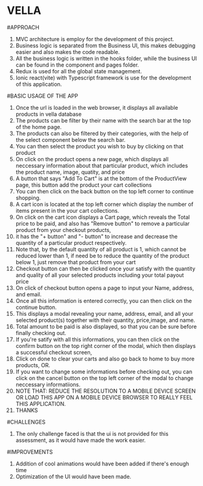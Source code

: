 # VELLA

#APPROACH
1. MVC architecture is employ for the development of this project.
2. Business logic is separated from the Business UI, this makes debugging easier and also makes the code readable.
3. All the business logic is written in the hooks folder, while the business UI can be found in the component and pages folder.
4. Redux is used for all the global state management.
5. Ionic react(vite) with Typescript framework is use for the development of this application.

   
#BASIC USAGE OF THE APP
1. Once the url is loaded in the web browser, it displays all available products in vella database
2. The products can be filter by their name with the search bar at the top of the home page.
3. The products can also be filtered by their categories, with the help of the select component below the search bar.
4. You can then select the product you wish to buy by clicking on that product
5. On click on the product opens a new page, which displays all neccessary information about that particular product, which includes the product name, image, quatity, and price
6. A button that says "Add To Cart" is at the bottom of the ProductView page, this button add the product your cart collections
7. You can then click on the back button on the top left corner to continue shopping.
8. A cart icon is located at the top left corner which display the number of items present in the your cart collections.
9. On click on the cart icon displays a Cart page, which reveals the Total price to be paid, and also has "Remove button" to remove a particular product from your checkout products,
10. it has the "+ button" and "- button" to increase and decrease the quantity of a particular product respectively.
11. Note that, by the default quantity of all product is 1, which cannot be reduced lower than 1, if need be to reduce the quantity of the product below 1, just remove that product from your cart
12. Checkout button can then be clicked once your satisfy with the quantity and quality of all your selected products including your total payout price
13. On click of checkout button opens a page to input your Name, address, and email.
14. Once all this information is entered correctly, you can then click on the continue button.
15. This displays a modal revealing your name, address, email, and all your selected product(s) together with their quantity, price,image, and name.
16. Total amount to be paid is also displayed, so that you can be sure before finally checking out.
17. If you're satify with all this informations, you can then click on the confirm button on the top right corner of the modal, which then displays a successful checkout screen,
18. Click on done to clear your carts and also go back to home to buy more products, OR.
19. If you want to change some informations before checking out, you can click on the cancel button on the top left corner of the modal to change neccessary informatiions.
20. NOTE THAT: REDUCE THE RESOLUTION TO A MOBILE DEVICE SCREEN OR LOAD THIS APP ON A MOBILE DEVICE BROWSER TO REALLY FEEL THIS APPLICATION.
21. THANKS


 #CHALLENGES
1. The only challenge faced is that the ui is not provided for this assessment, as it would have made the work easier.

   
#IMPROVEMENTS
1. Addition of cool animations would have been added if there's enough time
2. Optimization of the UI would have been made.
